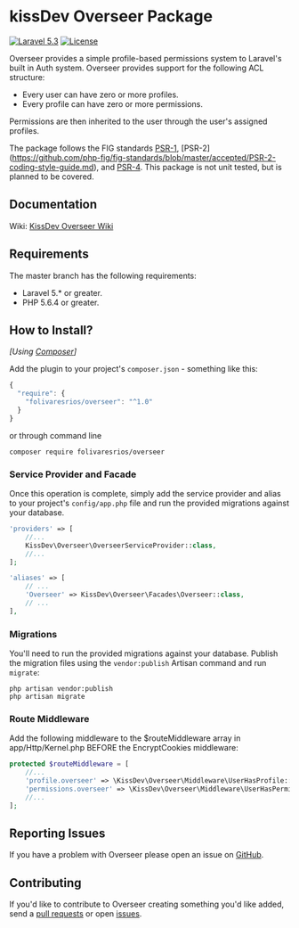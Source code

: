 kissDev Overseer Package
===================
[![Laravel 5.3](https://img.shields.io/badge/Laravel-5.3-red.svg?style=flat-square)](http://laravel.com)
[![License](http://img.shields.io/badge/license-MIT-brightgreen.svg?style=flat-square)](https://tldrlegal.com/license/mit-license)

Overseer provides a simple profile-based permissions system to Laravel's built in Auth system. Overseer provides support for the following ACL structure:

- Every user can have zero or more profiles.
- Every profile can have zero or more permissions.

Permissions are then inherited to the user through the user's assigned profiles.

The package follows the FIG standards [PSR-1](https://github.com/php-fig/fig-standards/blob/master/accepted/PSR-1-basic-coding-standard.md), [PSR-2] (https://github.com/php-fig/fig-standards/blob/master/accepted/PSR-2-coding-style-guide.md), and [PSR-4](https://github.com/php-fig/fig-standards/blob/master/accepted/PSR-4-autoloader.md). 
This package is not unit tested, but is planned to be covered.

Documentation
-------------
Wiki: [KissDev Overseer Wiki](https://github.com/folivaresrios/overseer/wiki)

Requirements
------------
The master branch has the following requirements:

* Laravel 5.* or greater.
* PHP 5.6.4 or greater.

How to Install?
---------------
_[Using [Composer](http://getcomposer.org/)]_

Add the plugin to your project's `composer.json` - something like this:

```javascript
{
  "require": {
    "folivaresrios/overseer": "^1.0"
  }
}
```

or through command line

```
composer require folivaresrios/overseer
```

### Service Provider and Facade
Once this operation is complete, simply add the service provider and alias to your project's `config/app.php` file and run the provided migrations against your database.
```php
'providers' => [
    //...
    KissDev\Overseer\OverseerServiceProvider::class,
    //...
];
```
```php
'aliases' => [
    // ...
    'Overseer' => KissDev\Overseer\Facades\Overseer::class,
    // ...
],
```

### Migrations
You'll need to run the provided migrations against your database. Publish the migration files using the `vendor:publish` Artisan command and run `migrate`:

```
php artisan vendor:publish
php artisan migrate
```

### Route Middleware
Add the following middleware to the $routeMiddleware array in app/Http/Kernel.php BEFORE the EncryptCookies middleware:

```php
protected $routeMiddleware = [
    //...
    'profile.overseer' => \KissDev\Overseer\Middleware\UserHasProfile::class,
    'permissions.overseer' => \KissDev\Overseer\Middleware\UserHasPermission::class,
    //...
];
```

## Reporting Issues

If you have a problem with Overseer please open an issue on [GitHub](https://github.com/folivaresrios/overseer/issues).

## Contributing

If you'd like to contribute to Overseer creating something you'd like added, send a [pull
requests](https://help.github.com/articles/using-pull-requests) or open
[issues](https://github.com/folivaresrios/overseer/issues).
